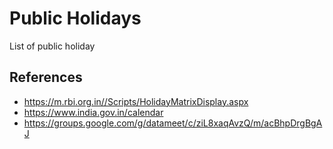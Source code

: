 # Public Holidays
List of public holiday 

## References

- https://m.rbi.org.in//Scripts/HolidayMatrixDisplay.aspx
- https://www.india.gov.in/calendar
- https://groups.google.com/g/datameet/c/ziL8xaqAvzQ/m/acBhpDrgBgAJ
